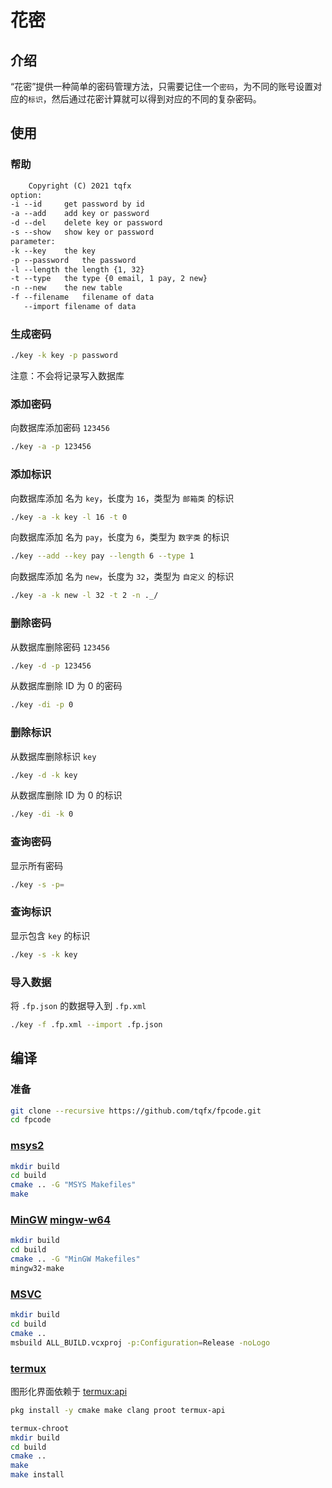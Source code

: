 # 花密

## 介绍

“花密”提供一种简单的密码管理方法，只需要记住一个`密码`，为不同的账号设置对应的`标识`，然后通过花密计算就可以得到对应的不同的复杂密码。

## 使用

### 帮助

```txt
	Copyright (C) 2021 tqfx
option:
-i --id		get password by id
-a --add	add key or password
-d --del	delete key or password
-s --show	show key or password
parameter:
-k --key	the key
-p --password	the password
-l --length	the length {1, 32}
-t --type	the type {0 email, 1 pay, 2 new}
-n --new	the new table
-f --filename	filename of data
   --import	filename of data
```

### 生成密码

```bash
./key -k key -p password
```

注意：不会将记录写入数据库

### 添加密码

向数据库添加密码 `123456`

```bash
./key -a -p 123456
```

### 添加标识

向数据库添加 名为 `key`，长度为 `16`，类型为 `邮箱类` 的标识

```bash
./key -a -k key -l 16 -t 0
```

向数据库添加 名为 `pay`，长度为 `6`，类型为 `数字类` 的标识

```bash
./key --add --key pay --length 6 --type 1
```

向数据库添加 名为 `new`，长度为 `32`，类型为 `自定义` 的标识

```bash
./key -a -k new -l 32 -t 2 -n ._/
```

### 删除密码

从数据库删除密码 `123456`

```bash
./key -d -p 123456
```

从数据库删除 ID 为 0 的密码

```bash
./key -di -p 0
```

### 删除标识

从数据库删除标识 `key`

```bash
./key -d -k key
```

从数据库删除 ID 为 0 的标识

```bash
./key -di -k 0
```

### 查询密码

显示所有密码

```bash
./key -s -p=
```

### 查询标识

显示包含 `key` 的标识

```bash
./key -s -k key
````

### 导入数据

将 `.fp.json` 的数据导入到 `.fp.xml`

```bash
./key -f .fp.xml --import .fp.json
```

## 编译

### 准备

```bash
git clone --recursive https://github.com/tqfx/fpcode.git
cd fpcode
```

### [msys2](https://www.msys2.org/)

```bash
mkdir build
cd build
cmake .. -G "MSYS Makefiles"
make
```

### [MinGW](https://sourceforge.net/projects/mingw/) [mingw-w64](https://sourceforge.net/projects/mingw-w64/)

```bash
mkdir build
cd build
cmake .. -G "MinGW Makefiles"
mingw32-make
```

### [MSVC](https://visualstudio.microsoft.com/zh-hans/visual-cpp-build-tools/)

```bash
mkdir build
cd build
cmake ..
msbuild ALL_BUILD.vcxproj -p:Configuration=Release -noLogo
```

### [termux](https://github.com/termux/termux-app)

图形化界面依赖于 [termux:api](https://github.com/termux/termux-api)

```bash
pkg install -y cmake make clang proot termux-api
```

```bash
termux-chroot
mkdir build
cd build
cmake ..
make
make install
```

